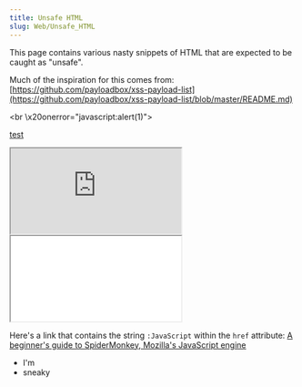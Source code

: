 ```yaml
---
title: Unsafe HTML
slug: Web/Unsafe_HTML
---
```

This page contains various nasty snippets of HTML that are expected to be caught as "unsafe".

Much of the inspiration for this comes from:
[https://github.com/payloadbox/xss-payload-list](https://github.com/payloadbox/xss-payload-list/blob/master/README.md)

<br \x20onerror="javascript:alert(1)">

[test](<\x02javascript:javascript:alert(1)>)

<iframe src="https://www.peterbe.com/"></iframe>

<iframe src="//evil.com/"></iframe>

Here's a link that contains the string `:JavaScript` within the `href`
attribute:
[A beginner's guide to SpiderMonkey, Mozilla's JavaScript engine](https://wiki.mozilla.org/JavaScript:New_to_SpiderMonkey)

<ul onmouseover="alert(&#x27;xss&#x27;)"><li>I'm</li><li>sneaky</li></ul>

<script>alert(1)</script>

<style>* { background-image: url(/api/v1/settings/);}</style>
